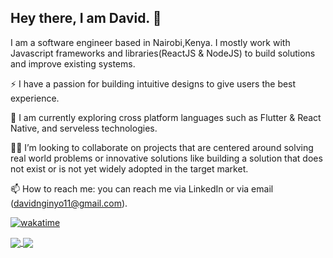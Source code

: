 ## Hey there, I am David. 👋
I am a software engineer based in Nairobi,Kenya. 
I mostly work with Javascript frameworks and libraries(ReactJS & NodeJS) to build solutions and improve existing systems.

⚡️ I have a passion for building intuitive designs to give users the best experience.

🔭 I am currently exploring cross platform languages such as Flutter & React Native, and serveless technologies.

👫🏽 I’m looking to collaborate on projects that are centered around solving real world problems or innovative solutions like
building a solution that does not exist or is not yet widely adopted in the target market.

📫 How to reach me: you can reach me via LinkedIn or via email (davidnginyo11@gmail.com).


[![wakatime](https://wakatime.com/badge/user/845560c5-1c9a-4920-9f41-19118012f784.svg?style=plastic)](https://wakatime.com/@845560c5-1c9a-4920-9f41-19118012f784)

<a href="https://github.com/david-mbugua/github-readme-stats">
  <img align=center src="https://github-readme-stats.vercel.app/api/top-langs/?username=david-mbugua&layout=compact&theme=transparent" />
</a>
<a href="https://github.com/david-mbugua/github-readme-stats">
  <img align=center src="https://github-readme-stats.vercel.app/api/wakatime?username=David_Mbugua&theme=transparent"/>
</a>


<!--
**david-mbugua/david-mbugua** is a ✨ _special_ ✨ repository because its `README.md` (this file) appears on your GitHub profile.

Here are some ideas to get you started:

- 🔭 I’m currently working on ...
- 🌱 I’m currently learning ...
- 👯 I’m looking to collaborate on ...
- 🤔 I’m looking for help with ...
- 💬 Ask me about ...
- 📫 How to reach me: ...
- 😄 Pronouns: ...
- ⚡ Fun fact: ...
-->
